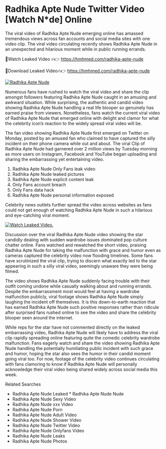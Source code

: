 ﻿# Radhika Apte Nude Twitter Video [Watch N*de] Online

The viral video of ﻿Radhika Apte Nude emerging online has amassed tremendous views across fan accounts and social media sites with one video clip. The viral video circulating recently shows ﻿Radhika Apte Nude in an unexpected and hilarious moment while in public running errands. 

🔴Watch Leaked Video 🔥👉  https://hmhmed.com/radhika-apte-nude 

🔴Download Leaked Video🔥👉  https://hmhmed.com/radhika-apte-nude 

[![Radhika Apte Nude](https://i.imgur.com/dJHk4Zq.gif)](https://hmhmed.com/radhika-apte-nude)

Numerous fans have rushed to watch the viral video and share the clip amongst followers featuring ﻿Radhika Apte Nude caught in an amusing and awkward situation. While surprising, the authentic and candid video showing ﻿Radhika Apte Nude handling a real life blooper so genuinely has earned praise from viewers. Nonetheless, fans watch the current viral video of ﻿Radhika Apte Nude that emerged online with delight and clamor for what the celebrity icon’s reaction to the widely spread viral video will be.

The fan video showing ﻿Radhika Apte Nude first emerged on Twitter on Monday, posted by an amused fan who claimed to have captured the silly incident on their phone camera while out and about. The viral Clip of ﻿Radhika Apte Nude had garnered over 2 million views by Tuesday morning as more users on Instagram, Facebook and YouTube began uploading and sharing the embarrassing yet entertaining video. 

1. ﻿Radhika Apte Nude Only Fans leak video
2. ﻿Radhika Apte Nude leaked pictures
3. ﻿Radhika Apte Nude explicit content leak
4. Only Fans account breach
5. Only Fans data hack
6. ﻿Radhika Apte Nude personal information exposed

Celebrity news outlets further spread the video across websites as fans could not get enough of watching ﻿Radhika Apte Nude in such a hilarious and eye-catching viral moment. 

[![Watch Leaked Video.](https://miro.medium.com/v2/resize:fit:828/format:webp/1*cilzJN44JGOrTw9NJCrNHA.gif "Watch Leaked Video")](https://hmhmed.com/radhika-apte-nude)

Discussion over the viral ﻿Radhika Apte Nude video showing the star candidly dealing with sudden wardrobe issues dominated pop culture chatter online. Fans watched and rewatched the short video, praising ﻿Radhika Apte Nude for taking the malfunction with grace and humor even as cameras captured the celebrity video now flooding timelines. Some fans have scrutinized the viral clip, trying to discern what exactly led to the star appearing in such a silly viral video, seemingly unaware they were being filmed.

The video shows ﻿Radhika Apte Nude suddenly facing trouble with their outfit coming undone while casually walking about and running errands. Despite the embarrassment most would feel at having a wardrobe malfunction publicly, viral footage shows ﻿Radhika Apte Nude simply laughing the incident off themselves. It is this down-to-earth reaction that has earned ﻿Radhika Apte Nude such positive responses rather than ridicule after surprised fans rushed online to see the video and share the celebrity blooper seen around the internet.  

While reps for the star have not commented directly on the leaked embarrassing video, ﻿Radhika Apte Nude will likely have to address the viral clip rapidly spreading online featuring quite the comedic celebrity wardrobe malfunction. Fans eagerly watch and share the video showing ﻿Radhika Apte Nude handling the potentially humiliating public incident with such grace and humor, hoping the star also sees the humor in their candid moment going viral too. For now, footage of the celebrity video continues circulating with fans clamoring to know if ﻿Radhika Apte Nude will personally acknowledge their viral video being shared widely across social media this week.

Related Searches
* ﻿Radhika Apte Nude Leaked
﻿* Radhika Apte Nude Nude
* ﻿Radhika Apte Nude Sexy Video
* ﻿Radhika Apte Nude xxx Video
* ﻿Radhika Apte Nude Porn
* ﻿Radhika Apte Nude Adult Video
* ﻿Radhika Apte Nude Shower Video
* ﻿Radhika Apte Nude Twitter Video
* ﻿Radhika Apte Nude Onlyfans Video
* ﻿Radhika Apte Nude Leaks
* ﻿Radhika Apte Nude Photos